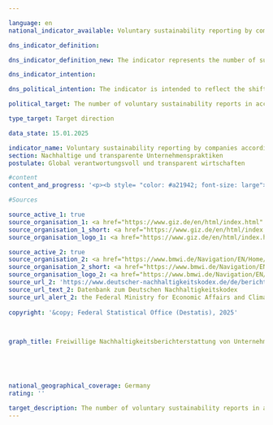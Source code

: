 ```yaml
---

language: en        
national_indicator_available: Voluntary sustainability reporting by companies according to the German Sustainability Code (DNK)        

dns_indicator_definition:         

dns_indicator_definition_new: The indicator represents the number of sustainability reports voluntarily submitted by companies not subject to reporting requirements in accordance with the German Sustainability Code (DNK).        

dns_indicator_intention:         

dns_political_intention: The indicator is intended to reflect the shift in the German corporate landscape towards a more intensive engagement with sustainability issues and to illustrate the increasing commitment of German companies to responsible business practices along global supply chains. The publication of corporate sustainability reports in accordance with standardised guidelines makes it easier to compare companies. It incentivises companies to enhance their reputation by improving their sustainability performance. The identification of economic opportunities and risks associated with climate change, biodiversity, labour conditions and human rights, among other things, can also help to make the company more sustainable and to further develop business models in a future-oriented manner.        

political_target: The number of voluntary sustainability reports in accordance with the German Sustainability Code (DNK) will increase significantly by 2030        

type_target: Target direction        

data_state: 15.01.2025        

indicator_name: Voluntary sustainability reporting by companies according to the German Sustainability Code (DNK)        
section: Nachhaltige und transparente Unternehmenspraktiken        
postulate: Global verantwortungsvoll und transparent wirtschaften        

#content         
content_and_progress: '<p><b style= "color: #a21942; font-size: large">8.6&nbsp;Freiwillige Nachhaltigkeitsberichterstattung von Unternehmen nach dem Deutschen Nachhaltigkeitskodex (DNK)</b><br><br>The German Sustainability Code (DNK) was originally conceived as a standalone reporting standard, allowing companies to make their sustainable practices transparent and comparable with other companies. It was also intended to enable investment and purchasing decisions to be based on sustainability aspects. Developments at the European level have transformed the DNK into a support offering for the implementation of European reporting standards.<br><br>Since 2017, certain companies in Germany have been legally required to prepare sustainability reports. This obligation stems from the European CSR (Corporate Social Responsibility) Directive and its national implementation, the CSR Directive Implementation Act (CSR-RUG). The directive sets out both formal and substantive requirements and defines which companies are required to report. As part of the "European Green Deal," the directive was reformed in 2022&nbsp;(since renamed the "Corporate Sustainability Reporting Directive" (CSRD), which was intended to gradually expand the scope of the reporting obligation and the number of companies affected starting in 2025. The extent to which the planned expansion of mandatory sustainability reporting will be revised and, if necessary, weakened is currently being discussed by the European institutions. On February 26, 2025, the European Commission presented the so-called Omnibus Sustainability Package, which, among other things, provides for a limitation of the scope of the CSRD.<br><br>At the same time, the European Commission announced that it will present its own standard for voluntary sustainability reporting by companies, the "Voluntary SME Standard (VSME)," in the course of 2025. This standard is intended to target companies that are not themselves required to report under the CSRD but must comply with information requirements from contractual partners in the value chain or the capital market.<br><br>The indicator on voluntary sustainability reporting records the number of companies that are not (yet) required to report under the CSRD but have submitted sustainability reports to the German Sustainability Code. Limiting the reporting to the German Sustainability Code ensures transparent data availability and avoids the mixing or double counting of reporting standards. On the other hand, the informative value of the indicator may be limited by the fact that only one of several possible standards is considered, even though others may serve a similar function. It should also be noted that the number of submitted Sustainability Code declarations does not allow for direct conclusions about the actual extent of sustainable business practices in companies in Germany, but merely reflects the quantitative scope of sustainability reporting according to the Sustainability Code.<br><br>Large companies with corresponding reporting requirements are not included. The voluntarily submitted reports of the remaining companies are included in the indicator without weighting, regardless of size, economic sector, or potential impact of their sustainability activities.<br><br>A total of 462&nbsp;companies submitted reports in 2023. Compared to previous years, the indicator shows no clear trend: 532&nbsp;reports were recorded in 2022, compared to only 407&nbsp;in 2021. It should also be noted that some of the submitted reports do not contain any information on whether the companies in question are already subject to reporting requirements. In 2023, this affected 43&nbsp;reports, which may also have come from companies that report voluntarily. The majority of reports in 2023&nbsp;were submitted by smaller companies. 256&nbsp;reports, representing more than half of the indicator value, came from companies with fewer than 250&nbsp;employees. In addition, 69&nbsp;reports were submitted by companies with 250&nbsp;to 499&nbsp;employees, and 102&nbsp;reports were submitted by companies with 500&nbsp;to 4,999&nbsp;employees.<br><br><br><br>A potential expansion of the reporting requirement under the CSRD is likely to have far-reaching effects on the number of companiesthat voluntarily prepare sustainability reports. On the one hand, larger companies that are required to report will also be expected to request sustainability information from their suppliers. This could lead to smaller companies in the value chains also being encouraged to report on sustainability, even though they are not officially affected by the expansion of the reporting requirement. On the other hand, companies that have previously reported voluntarily on the DNK will be excluded from the indicator count as soon as they are directly affected by the expansion of the reporting obligation and consequently no longer report voluntarily.</p>'                

#Sources        

source_active_1: true
source_organisation_1: <a href="https://www.giz.de/en/html/index.html" target="_blank" onclick="return confirm_alert('the Deutsche Gesellschaft für Internationale Zusammenarbeit GmbH', 'En')">Deutsche Gesellschaft für Internationale Zusammenarbeit GmbH</a>
source_organisation_1_short: <a href="https://www.giz.de/en/html/index.html" target="_blank" onclick="return confirm_alert('the Deutsche Gesellschaft für Internationale Zusammenarbeit GmbH', 'En')">Deutsche Gesellschaft für Internationale Zusammenarbeit GmbH</a>
source_organisation_logo_1: <a href="https://www.giz.de/en/html/index.html" target="_blank" onclick="return confirm_alert('the Deutsche Gesellschaft für Internationale Zusammenarbeit GmbH', 'En')"><img src="https://dnsTestEnvironment.github.io/dns-indicators/public/OrgImgEn/giz.png" alt="Deutsche Gesellschaft für Internationale Zusammenarbeit GmbH" title=" Click here to visit the homepage of the organizationDeutsche Gesellschaft für Internationale Zusammenarbeit GmbH" style="height:60px; width:148px; border:transparent"/></a>

source_active_2: true
source_organisation_2: <a href="https://www.bmwi.de/Navigation/EN/Home/home.html" target="_blank" onclick="return confirm_alert('the Federal Ministry for Economic Affairs and Climate Action', 'En')">Federal Ministry for Economic Affairs and Climate Action</a>
source_organisation_2_short: <a href="https://www.bmwi.de/Navigation/EN/Home/home.html" target="_blank" onclick="return confirm_alert('the Federal Ministry for Economic Affairs and Climate Action', 'En')">Federal Ministry for Economic Affairs and Climate Action</a>
source_organisation_logo_2: <a href="https://www.bmwi.de/Navigation/EN/Home/home.html" target="_blank" onclick="return confirm_alert('the Federal Ministry for Economic Affairs and Climate Action', 'En')"><img src="https://dnsTestEnvironment.github.io/dns-indicators/public/OrgImgEn/bmwe.png" alt="Federal Ministry for Economic Affairs and Climate Action" title=" Click here to visit the homepage of the organizationFederal Ministry for Economic Affairs and Climate Action" style="height:60px; width:148px; border:transparent"/></a>
source_url_2: 'https://www.deutscher-nachhaltigkeitskodex.de/de/bericht/berichte-einsehen/'
source_url_text_2: Datenbank zum Deutschen Nachhaltigkeitskodex
source_url_alert_2: the Federal Ministry for Economic Affairs and Climate Action
        
copyright: '&copy; Federal Statistical Office (Destatis), 2025'        

        

graph_title: Freiwillige Nachhaltigkeitsberichterstattung von Unternehmen nach dem Deutschen Nachhaltigkeitskodex (DNK)        

        

                

national_geographical_coverage: Germany        
rating: ''        

target_description: The number of voluntary sustainability reports in accordance with the German Sustainability Code (DNK) should increase.<br><br><br>No assessment possible. Too few data points.        
---
```


